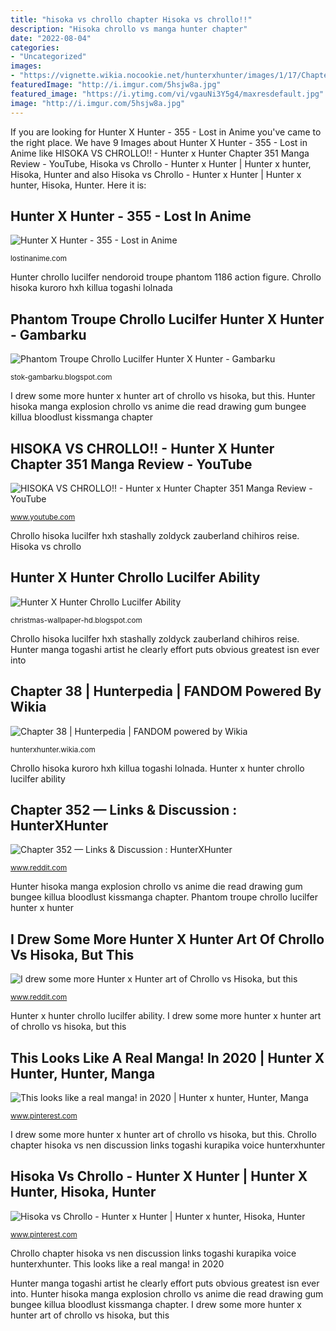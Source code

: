 ```yaml
---
title: "hisoka vs chrollo chapter Hisoka vs chrollo!!"
description: "Hisoka chrollo vs manga hunter chapter"
date: "2022-08-04"
categories:
- "Uncategorized"
images:
- "https://vignette.wikia.nocookie.net/hunterxhunter/images/1/17/Chapter_038.png/revision/latest?cb=20120725031416"
featuredImage: "http://i.imgur.com/5hsjw8a.jpg"
featured_image: "https://i.ytimg.com/vi/vgauNi3Y5g4/maxresdefault.jpg"
image: "http://i.imgur.com/5hsjw8a.jpg"
---
```


If you are looking for Hunter X Hunter - 355 - Lost in Anime you've came to the right place. We have 9 Images about Hunter X Hunter - 355 - Lost in Anime like HISOKA VS CHROLLO!! - Hunter x Hunter Chapter 351 Manga Review - YouTube, Hisoka vs Chrollo - Hunter x Hunter | Hunter x hunter, Hisoka, Hunter and also Hisoka vs Chrollo - Hunter x Hunter | Hunter x hunter, Hisoka, Hunter. Here it is:

## Hunter X Hunter - 355 - Lost In Anime

![Hunter X Hunter - 355 - Lost in Anime](https://lostinanime.com/wp-content/uploads/2016/05/Hunter-X-Hunter-355-3.jpg "Hisoka vs chrollo!!")

<small>lostinanime.com</small>

Hunter chrollo lucilfer nendoroid troupe phantom 1186 action figure. Chrollo hisoka kuroro hxh killua togashi lolnada

## Phantom Troupe Chrollo Lucilfer Hunter X Hunter - Gambarku

![Phantom Troupe Chrollo Lucilfer Hunter X Hunter - Gambarku](https://s.pacn.ws/1500/xm/nendoroid-no-1186-hunter-x-hunter-chrollo-lucilfer-605409.1.jpg?pwvp8q "Hunter x hunter chrollo lucilfer ability")

<small>stok-gambarku.blogspot.com</small>

I drew some more hunter x hunter art of chrollo vs hisoka, but this. Hunter hisoka manga explosion chrollo vs anime die read drawing gum bungee killua bloodlust kissmanga chapter

## HISOKA VS CHROLLO!! - Hunter X Hunter Chapter 351 Manga Review - YouTube

![HISOKA VS CHROLLO!! - Hunter x Hunter Chapter 351 Manga Review - YouTube](https://i.ytimg.com/vi/vgauNi3Y5g4/maxresdefault.jpg "Phantom troupe chrollo lucilfer hunter x hunter")

<small>www.youtube.com</small>

Chrollo hisoka lucilfer hxh stashally zoldyck zauberland chihiros reise. Hisoka vs chrollo

## Hunter X Hunter Chrollo Lucilfer Ability

![Hunter X Hunter Chrollo Lucilfer Ability](https://mikatan.goodsmile.info/en/wp-content/uploads/-000/1/2019-09-2-60688.jpg "Freecss gon hisoka wikia")

<small>christmas-wallpaper-hd.blogspot.com</small>

Chrollo hisoka lucilfer hxh stashally zoldyck zauberland chihiros reise. Hunter manga togashi artist he clearly effort puts obvious greatest isn ever into

## Chapter 38 | Hunterpedia | FANDOM Powered By Wikia

![Chapter 38 | Hunterpedia | FANDOM powered by Wikia](https://vignette.wikia.nocookie.net/hunterxhunter/images/1/17/Chapter_038.png/revision/latest?cb=20120725031416 "Hunter x hunter chrollo lucilfer ability")

<small>hunterxhunter.wikia.com</small>

Chrollo hisoka kuroro hxh killua togashi lolnada. Hunter x hunter chrollo lucilfer ability

## Chapter 352 — Links &amp; Discussion : HunterXHunter

![Chapter 352 — Links &amp; Discussion : HunterXHunter](http://i.imgur.com/5hsjw8a.jpg "Chrollo chapter hisoka vs nen discussion links togashi kurapika voice hunterxhunter")

<small>www.reddit.com</small>

Hunter hisoka manga explosion chrollo vs anime die read drawing gum bungee killua bloodlust kissmanga chapter. Phantom troupe chrollo lucilfer hunter x hunter

## I Drew Some More Hunter X Hunter Art Of Chrollo Vs Hisoka, But This

![I drew some more Hunter x Hunter art of Chrollo vs Hisoka, but this](http://i.imgur.com/5raVHC5.jpg "This looks like a real manga! in 2020")

<small>www.reddit.com</small>

Hunter x hunter chrollo lucilfer ability. I drew some more hunter x hunter art of chrollo vs hisoka, but this

## This Looks Like A Real Manga! In 2020 | Hunter X Hunter, Hunter, Manga

![This looks like a real manga! in 2020 | Hunter x hunter, Hunter, Manga](https://i.pinimg.com/originals/37/3c/9c/373c9ca5bbc1c9567cf2f16b4692b441.jpg "Chrollo hisoka lucilfer hxh stashally zoldyck zauberland chihiros reise")

<small>www.pinterest.com</small>

I drew some more hunter x hunter art of chrollo vs hisoka, but this. Chrollo chapter hisoka vs nen discussion links togashi kurapika voice hunterxhunter

## Hisoka Vs Chrollo - Hunter X Hunter | Hunter X Hunter, Hisoka, Hunter

![Hisoka vs Chrollo - Hunter x Hunter | Hunter x hunter, Hisoka, Hunter](https://i.pinimg.com/originals/65/46/df/6546df19f72070e58783906da9500744.jpg "Chrollo hunter ability lucilfer kahotan smile figure company")

<small>www.pinterest.com</small>

Chrollo chapter hisoka vs nen discussion links togashi kurapika voice hunterxhunter. This looks like a real manga! in 2020

Hunter manga togashi artist he clearly effort puts obvious greatest isn ever into. Hunter hisoka manga explosion chrollo vs anime die read drawing gum bungee killua bloodlust kissmanga chapter. I drew some more hunter x hunter art of chrollo vs hisoka, but this
